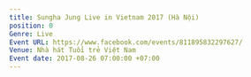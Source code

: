 ```yaml
---
title: Sungha Jung Live in Vietnam 2017 (Hà Nội)
position: 0
Genre: Live
Event URL: https://www.facebook.com/events/811895832297627/
Venue: Nhà hát Tuổi trẻ Việt Nam
Event date: 2017-08-26 07:00:00 +07:00
---
```


